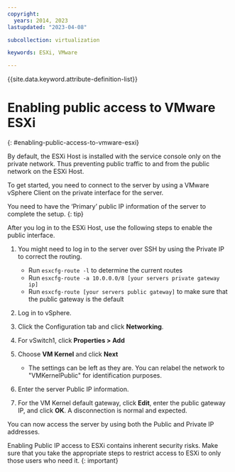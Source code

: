 ```yaml
---
copyright:
  years: 2014, 2023
lastupdated: "2023-04-08"

subcollection: virtualization

keywords: ESXi, VMware

---
```


{{site.data.keyword.attribute-definition-list}}

# Enabling public access to VMware ESXi
{: #enabling-public-access-to-vmware-esxi}

By default, the ESXi Host is installed with the service console only on the private network. Thus preventing public traffic to and from the public network on the ESXi Host.

To get started, you need to connect to the server by using a VMware vSphere Client on the private interface for the server.

You need to have the ‘Primary’ public IP information of the server to complete the setup.
{: tip}

After you log in to the ESXi Host, use the following steps to enable the public interface.

1. You might need to log in to the server over SSH by using the Private IP to correct the routing.

   * Run `esxcfg-route -l` to determine the current routes
   * Run `esxcfg-route -a 10.0.0.0/8 [your servers private gateway ip]`
   * Run `esxcfg-route [your servers public gateway]` to make sure that the public gateway is the default

1. Log in to vSphere.
1. Click the Configuration tab and click **Networking**.
1. For vSwitch1, click **Properties > Add**
1. Choose **VM Kernel** and click **Next**
   * The settings can be left as they are. You can relabel the network to "VMKernelPublic" for identification purposes.
1. Enter the server Public IP information.
1. For the VM Kernel default gateway, click **Edit**, enter the public gateway IP, and click **OK**. A disconnection is normal and expected.

You can now access the server by using both the Public and Private IP addresses.

Enabling Public IP access to ESXi contains inherent security risks. Make sure that you take the appropriate steps to restrict access to ESXi to only those users who need it.
{: important}
